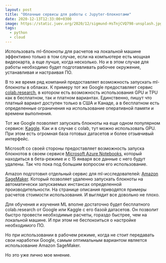 ```yaml
---
layout: post
title: "Облачные сервисы для работы с Jupyter-блокнотами"
date: 2020-12-13T12:33:00+0300
image: https://static.juev.org/2020/12/sigmund-HsTnjCVQ798-unsplash.jpg
tags:
  - python
  - cloud
---
```

Использовать ml-блокноты для расчетов на локальной машине эффективно только в том случае, если на компьютере есть мощная видеокарта, а еще лучше, когда несколько. Но и в этом случае для работы необходимо будет подготавливать рабочее окружение, устанавливая и настраивая ПО.

В то же время ряд компаний предоставляет возможность запускать ml-блокноты в облаках. К примеру тот же Google предоставляет сервис [colab.research](https://colab.research.google.com/), в котором есть возможность использования GPU и TPU как в бесплатном, так и платном вариантах. Единственно, пишут что платный вариант доступен только в США и Канаде, а в бесплатном есть определенные ограничения на использование оперативной памяти и времени выполнения.

Тот же Google позволяет запускать блокноты на еще одном популярном сервисе: [Kaggle](https://www.kaggle.com/). Как и в случае с colab, тут можно использовать GPU. При этом есть огромная база готовых датасетов и более отзывчивый интерфейс.

Microsoft со своей стороны предоставляет возможность запуска блокнотов в своем сервисе [Microsoft Azure Notebooks](https://notebooks.azure.com/), который находиться в бета-режиме и с 15 января все данные с него будут удалены. Так что пока под большим вопросом его использование.

Amazon подготовил отдельный сервис для ml-исследователей: [Amazon SageMaker](https://aws.amazon.com/ru/sagemaker/). Который позволяет удаленно запускать блокноты на автоматически запускаемых инстансах определенной производительности. На странице описания приводятся примеры расчетов стоимости использования. И выглядит все довольно не плохо.

Для обучения и изучения ML вполне достаточно будет бесплатного colab.research от Google или Kaggle с его базой датасетов. Он позволит быстро провести необходимые расчеты, гораздо быстрее, чем на локальной машине. И при этом не беспокоиться о настройке необходимого ПО.

Но при использовании в рабочем режиме, когда не стоит передавать свои наработки Google, самым оптимальным вариантом является использование Amazon SageMaker.

Но это уже лично мое мнение.